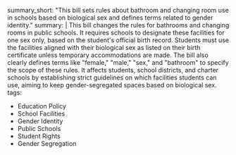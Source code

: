 summary_short: "This bill sets rules about bathroom and changing room use in schools based on biological sex and defines terms related to gender identity."
summary: |
  This bill changes the rules for bathrooms and changing rooms in public schools. It requires schools to designate these facilities for one sex only, based on the student's official birth record. Students must use the facilities aligned with their biological sex as listed on their birth certificate unless temporary accommodations are made. The bill also clearly defines terms like "female," "male," "sex," and "bathroom" to specify the scope of these rules. It affects students, school districts, and charter schools by establishing strict guidelines on which facilities students can use, aiming to keep gender-segregated spaces based on biological sex.
tags:
  - Education Policy
  - School Facilities
  - Gender Identity
  - Public Schools
  - Student Rights
  - Gender Segregation
